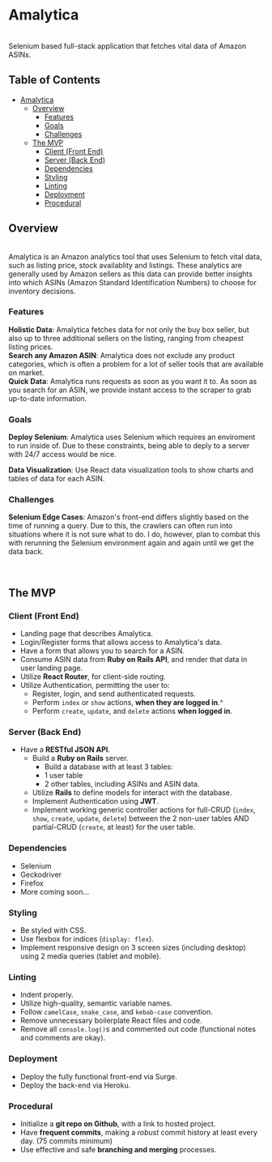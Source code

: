 # Amalytica
<br>
Selenium based full-stack application that fetches vital data of Amazon ASINs.
<br>

## Table of Contents <!-- omit in toc -->
- [Amalytica](#Analytica)
  - [Overview](#Overview)
    - [Features](#Features)
    - [Goals](#Goals)
    - [Challenges](#Challenges)
  - [The MVP](#The-MVP)
    - [Client (Front End)](#Client-Front-End)
    - [Server (Back End)](#Server-Back-End)
    - [Dependencies](#Dependencies)
    - [Styling](#Styling)
    - [Linting](#Linting)
    - [Deployment](#Deployment)
    - [Procedural](#Procedural)
    
## Overview
<br>
Amalytica is an Amazon analytics tool that uses Selenium to fetch vital data, such as listing price, stock availablity and listings. These analytics are generally used by Amazon sellers as this data can provide better insights into which ASINs (Amazon Standard Identification Numbers) to choose for inventory decisions.
<br>

### Features
__Holistic Data__: Amalytica fetches data for not only the buy box seller, but also up to three additional sellers on the listing, ranging from cheapest listing prices. 
<br>
__Search any Amazon ASIN__: Amalytica does not exclude any product categories, which is often a problem for a lot of seller tools that are available on market. 
<br>
__Quick Data__: Amalytica runs requests as soon as you want it to. As soon as you search for an ASIN, we provide instant access to the scraper to grab up-to-date information. 
<br>

### Goals
__Deploy Selenium__: Amalytica uses Selenium which requires an enviroment to run inside of. Due to these constraints, being able to deply to a server with 24/7 access would be nice. 

__Data Visualization__: Use React data visualization tools to show charts and tables of data for each ASIN.


### Challenges
__Selenium Edge Cases__: Amazon's front-end differs slightly based on the time of running a query. Due to this, the crawlers can often run into situations where it is not sure what to do. I do, however, plan to combat this with rerunning the Selenium environment again and again until we get the data back. 

<br>

## The MVP

### Client (Front End)

- Landing page that describes Amalytica. 
- Login/Register forms that allows access to Amalytica's data.
- Have a form that allows you to search for a ASIN. 
- Consume ASIN data from **Ruby on Rails API**, and render that data in user landing page.
- Utilize **React Router**, for client-side routing.
- Utilize Authentication, permitting the user to:
  - Register, login, and send authenticated requests.
  - Perform `index` or `show` actions, **when they are logged in**.^
  - Perform `create`, `update`, and `delete` actions **when logged in**.

### Server (Back End)
- Have a **RESTful JSON API**.
  - Build a **Ruby on Rails** server.
    - Build a database with at least 3 tables:
     - 1 user table
     - 2 other tables, including ASINs and ASIN data.
  - Utilize **Rails** to define models for interact with the database.
  - Implement Authentication using **JWT**.
  - Implement working generic controller actions for full-CRUD (`index`, `show`, `create`, `update`, `delete`) between the 2 non-user tables AND partial-CRUD (`create`, at least) for the user table.

### Dependencies
- Selenium
- Geckodriver
- Firefox
- More coming soon...

### Styling
- Be styled with CSS.
- Use flexbox for indices (`display: flex`).
- Implement responsive design on 3 screen sizes (including desktop) using 2 media queries (tablet and mobile).

### Linting
- Indent properly.
- Utilize high-quality, semantic variable names.
- Follow `camelCase`, `snake_case`, and `kebab-case` convention.
- Remove unnecessary boilerplate React files and code.
- Remove all `console.log()`s and commented out code (functional notes and comments are okay).

### Deployment
- Deploy the fully functional front-end via Surge.
- Deploy the back-end via Heroku.

### Procedural
- Initialize a **git repo on Github**, with a link to hosted project.
- Have **frequent commits**, making a _robust_ commit history at least every day. (75 commits minimum)
- Use effective and safe **branching and merging** processes.
